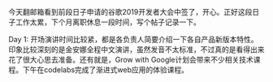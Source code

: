 今天翻邮箱看到前段日子申请的谷歌2019开发者大会中签了，开心。正好这段日子工作太累，下个月离职休息一段时间，写个帖子记录一下。

Day 1:
  开场演讲时间比较紧，都是各负责人简要介绍一下各自产品新版本特性。印象比较深刻的是金安娜全程中文演讲，虽然发音不太标准，不过真的是看得出来花了很大心思去准备。还有就是，Grow with Google计划会带来不少相关技术课程。下午在codelabs完成了渐进式web应用的体验课程。